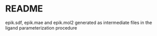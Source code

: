 # README

epik.sdf, epik.mae and epik.mol2 generated as intermediate files in the ligand parameterization procedure

